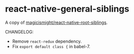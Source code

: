 # react-native-general-siblings

A copy of [magicismight/react-native-root-siblings](https://github.com/magicismight/react-native-root-siblings).

CHANGELOG:

* Remove `react-redux` dependency.
* Fix `export default class {` in babel-7.
